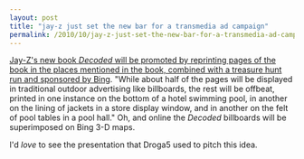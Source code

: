 ```yaml
---
layout: post
title: "jay-z just set the new bar for a transmedia ad campaign"
permalink: /2010/10/jay-z-just-set-the-new-bar-for-a-transmedia-ad-campaign.html
---
```


<p><a href="http://www.nytimes.com/2010/10/18/business/media/18adco.html?_r=2">Jay-Z&#39;s new book <cite>Decoded</cite> will be promoted by reprinting pages of the book in the places mentioned in the book, combined with a treasure hunt run and sponsored by Bing</a>.  &quot;While about half of the pages will be displayed in traditional outdoor advertising like billboards, the rest will be offbeat, printed in one instance on the bottom of a hotel swimming pool, in another on the lining of jackets in a store display window, and in another on the felt of pool tables in a pool hall.&quot; Oh, and online the <cite>Decoded</cite> billboards will be superimposed on Bing 3-D maps.</p>

<p>I&#39;d <em>love</em> to see the presentation that Droga5 used to pitch this idea.</p>


